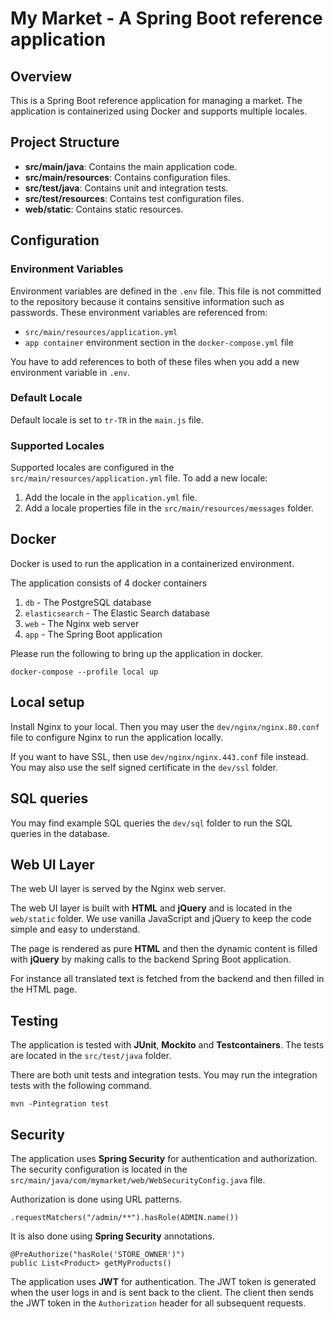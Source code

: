 # My Market - A Spring Boot reference application

## Overview

This is a Spring Boot reference application for managing a market. The application is containerized using Docker and supports multiple locales.

## Project Structure

- **src/main/java**: Contains the main application code.
- **src/main/resources**: Contains configuration files.
- **src/test/java**: Contains unit and integration tests.
- **src/test/resources**: Contains test configuration files.
- **web/static**: Contains static resources.

## Configuration

### Environment Variables

Environment variables are defined in the `.env` file. This file is not committed to the repository because it contains sensitive information such as passwords. These environment variables are referenced from:
- `src/main/resources/application.yml`
- `app container` environment section in the `docker-compose.yml` file

You have to add references to both of these files when you add a new environment variable in `.env`.

### Default Locale

Default locale is set to `tr-TR` in the `main.js` file.

### Supported Locales

Supported locales are configured in the `src/main/resources/application.yml` file.
To add a new locale:
1. Add the locale in the `application.yml` file.
2. Add a locale properties file in the `src/main/resources/messages` folder.

## Docker

Docker is used to run the application in a containerized environment. 

The application consists of 4 docker containers
1. `db` - The PostgreSQL database
2. `elasticsearch` - The Elastic Search database
3. `web` - The Nginx web server
4. `app` - The Spring Boot application

Please run the following to bring up the application in docker.

    docker-compose --profile local up

## Local setup

Install Nginx to your local. Then you may user the `dev/nginx/nginx.80.conf` file to configure Nginx to run the application locally.

If you want to have SSL, then use `dev/nginx/nginx.443.conf` file instead. You may also use the self signed certificate in the `dev/ssl` folder.

## SQL queries

You may find example SQL queries the `dev/sql` folder to run the SQL queries in the database.

## Web UI Layer

The web UI layer is served by the Nginx web server.

The web UI layer is built with **HTML** and **jQuery** and is located in the `web/static` folder.
We use vanilla JavaScript and jQuery to keep the code simple and easy to understand.

The page is rendered as pure **HTML** and then the dynamic content is filled with **jQuery** by making calls to the backend Spring Boot application.

For instance all translated text is fetched from the backend and then filled in the HTML page.

## Testing
The application is tested with **JUnit**, **Mockito** and **Testcontainers**. The tests are located in the `src/test/java` folder.

There are both unit tests and integration tests. You may run the integration tests with the following command.

    mvn -Pintegration test

## Security

The application uses **Spring Security** for authentication and authorization.
The security configuration is located in the `src/main/java/com/mymarket/web/WebSecurityConfig.java` file.

Authorization is done using URL patterns.

    .requestMatchers("/admin/**").hasRole(ADMIN.name())

It is also done using **Spring Security** annotations.

    @PreAuthorize("hasRole('STORE_OWNER')")
    public List<Product> getMyProducts()

The application uses **JWT** for authentication. 
The JWT token is generated when the user logs in and is sent back to the client. 
The client then sends the JWT token in the `Authorization` header for all subsequent requests.
